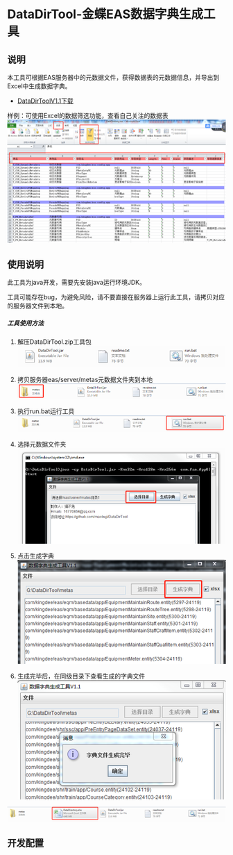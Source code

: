 # DataDirTool-金蝶EAS数据字典生成工具

## 说明

本工具可根据EAS服务器中的元数据文件，获得数据表的元数据信息，并导出到Excel中生成数据字典。</br>

* [DataDirToolV1.1下载](https://github.com/maobuji/DataDirTool/releases/download/1.0/DataDirTool1.0.zip)

样例：可使用Excel的数据筛选功能，查看自己关注的数据表<br>
![image](doc/img/demo.png)



## 使用说明

此工具为java开发，需要先安装java运行环境JDK。

工具可能存在bug，为避免风险，请不要直接在服务器上运行此工具，请拷贝对应的服务器文件到本地。



##### 工具使用方法

1. 解压DataDirTool.zip工具包
![image](doc/img/help1.png)
   

2. 拷贝服务器eas/server/metas元数据文件夹到本地
![image](doc/img/help2.png)
   

3. 执行run.bat运行工具
![image](doc/img/help3.png)
   

4. 选择元数据文件夹
![image](doc/img/help4.png)
   

5. 点击生成字典
![image](doc/img/help5.png)


6. 生成完毕后，在同级目录下查看生成的字典文件
![image](doc/img/help6.png)

![image](doc/img/help7.png)





## 开发配置





